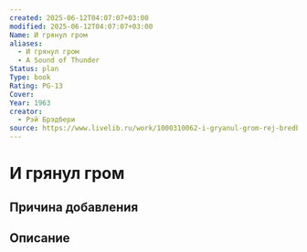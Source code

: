 ```yaml
---
created: 2025-06-12T04:07:07+03:00
modified: 2025-06-12T04:07:07+03:00
Name: И грянул гром
aliases:
  - И грянул гром
  - A Sound of Thunder
Status: plan
Type: book
Rating: PG-13
Cover: 
Year: 1963
creator:
  - Рэй Брэдбери
source: https://www.livelib.ru/work/1000310062-i-gryanul-grom-rej-bredberi
---
```


# И грянул гром








## Причина добавления




## Описание



